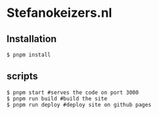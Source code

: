 # Stefanokeizers.nl

## Installation
```shell
$ pnpm install
```
## scripts
```shell
$ pnpm start #serves the code on port 3000
$ pnpm run build #build the site
$ pnpm run deploy #deploy site on github pages
```
